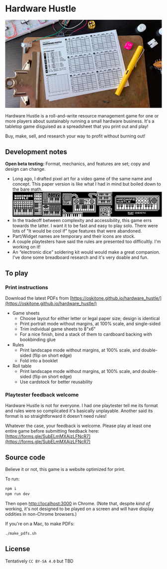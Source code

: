 # Hardware Hustle

![Hardware Hustle](header.jpg)

Hardware Hustle is a roll-and-write resource management game for one or more players about sustainably running a small hardware business. It's a tabletop game disguised as a spreadsheet that you print out and play!

Buy, make, sell, and research your way to profit without burning out!

## Development notes

**Open beta testing:** Format, mechanics, and features are set; copy and design can change.

- Long ago, I drafted pixel art for a video game of the same name and concept. This paper version is like what I had in mind but boiled down to the bare math.  
  ![Arduboy video game concept art](public/arduboy-concept-art.png)
- In the tradeoff between complexity and accessibility, this game errs towards the latter. I want it to be fast and easy to play solo. There were lots of "It would be cool if" type features that were abandoned.
- Part/Widget names are temporary and their icons are stock.
- A couple playtesters have said the rules are presented too difficultly. I'm working on it!
- An “electronic dice” soldering kit would would make a great companion. I've done some breadboard research and it's very doable and fun.

## To play

### Print instructions

Download the latest PDFs from [https://oskitone.github.io/hardware_hustle/](https://oskitone.github.io/hardware_hustle/)

- Game sheets
  - Choose layout for either letter or legal paper size; design is identical
  - Print portrait mode without margins, at 100% scale, and single-sided
  - Trim individual game sheets to 8"x6"
  - For a nice finish, bind a stack of them to cardboard backing with bookbinding glue
- Rules
  - Print landscape mode without margins, at 100% scale, and double-sided (flip on short edge)
  - Fold into a booklet
- Roll table
  - Print landscape mode without margins, at 100% scale, and double-sided (flip on short edge)
  - Use cardstock for better reusability

### Playtester feedback welcome

Hardware Hustle is not for everyone. I had one playtester tell me its format and rules were so complicated it's basically unplayable. Another said its format is so straightforward it doesn't need rules!

Whatever the case, your feedback is welcome. Please play at least one entire game before submitting feedback here:  
[https://forms.gle/SubELmMXAjzLFNcR7](https://forms.gle/SubELmMXAjzLFNcR7)

## Source code

Believe it or not, this game is a website optimized for print.

To run:

```bash
npm i
npm run dev
```

Then open [http://localhost:3000](http://localhost:3000) in Chrome. (Note that, despite _kind of_ working, it's not designed to be played on a screen and will have display oddities in non-Chrome browsers.)

If you're on a Mac, to make PDFs:

```bash
./make_pdfs.sh
```

## License

Tentatively `CC BY-SA 4.0` but TBD
